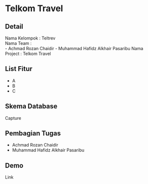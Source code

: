 # **Telkom Travel**

## **Detail**

Nama Kelompok : Teltrev <br>
Nama Team : <br>
    - Achmad Rozan Chaidir
    - Muhammad Hafidz Alkhair Pasaribu
Nama Project : Telkom Travel

## **List Fitur**

- A
- B
- C

## **Skema Database**

Capture

## **Pembagian Tugas**

- Achmad Rozan Chaidir
- Muhammad Hafidz Alkhair Pasaribu

## **Demo**

Link
